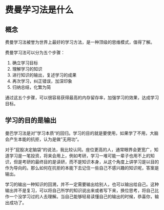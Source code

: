 # 费曼学习法是什么

## 概念

费曼学习法被誉为世界上最好的学习方法，是一种顶级的思维模式，值得了解。

费曼学习法可以分为五个步骤：

1. 确立学习目标
2. 理解学习的知识
3. 进行知识的输出，复述学习的成果
4. 再次学习，纠正错误，加深印象
5. 归纳总结，化繁为简

通过这五个步骤，可以很容易获得最高的内存留存率，加强学习的效果，达成学习目标。

## 学习的目的是输出

曼巴学习法是对”学习本质“的回归。学习的目的就是要使用，如果学了不用，大脑会产生本能的抗拒，认为是做”无用功“。

对于”屁股决定脑袋“的说法，我比较认同。座位更高的人，通常眼界会更宽广，知道学习是一笔投资，将来会用上，例如考研，学习一堆可能一辈子也用不上的知识，但是考研的最终目的是读研，而不是知识本身，从这个角度上讲学习是以目的作为导向的。那么如何在抗拒的本能下去记住一些自己不感兴趣的知识呢，答案是输出。

学习的输出一种知识的回溯，并不一定需要输出给别人，也可以输出给自己。这种输出并不是复习，可以将自己所学的知识说出来或者写下来，换位思考，将自己比作一个没学习过的人去理解。当自己能够轻易读懂自己的输出的时候，恭喜你，输出成功了。

